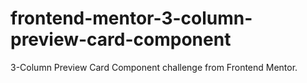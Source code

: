 # frontend-mentor-3-column-preview-card-component
3-Column Preview Card Component challenge from Frontend Mentor.

